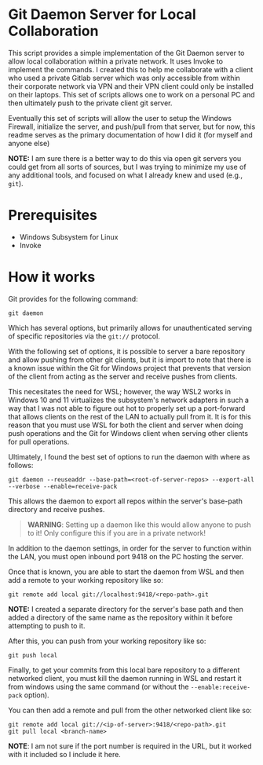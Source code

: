# Git Daemon Server for Local Collaboration

This script provides a simple implementation of the Git Daemon server to allow local collaboration within a private network. It uses Invoke to implement the commands. I created this to help me collaborate with a client who used a private Gitlab server which was only accessible from within their corporate network via VPN and their VPN client could only be installed on their laptops. This set of scripts allows one to work on a personal PC and then ultimately push to the private client git server.

Eventually this set of scripts will allow the user to setup the Windows Firewall, initialize the server, and push/pull from that server, but for now, this readme serves as the primary documentation of how I did it (for myself and anyone else)

**NOTE:** I am sure there is a better way to do this via open git servers you could get from all sorts of sources, but I was trying to minimize my use of any additional tools, and focused on what I already knew and used (e.g., `git`).

# Prerequisites

* Windows Subsystem for Linux
* Invoke

# How it works

Git provides for the following command:

```shell
git daemon
```

Which has several options, but primarily allows for unauthenticated serving of specific repositories via the `git://` protocol.

With the following set of options, it is possible to server a bare repository and allow pushing from other git clients, but it is import to note that there is a known issue within the Git for Windows project that prevents that version of the client from acting as the server and receive pushes from clients.

This necesitates the need for WSL; however, the way WSL2 works in Windows 10 and 11 virtualizes the subsystem's network adapters in such a way that I was not able to figure out hot to properly set up a port-forward that allows clients on the rest of the LAN to actually pull from it. It is for this reason that you must use WSL for both the client and server when doing push operations and the Git for Windows client when serving other clients for pull operations.

Ultimately, I found the best set of options to run the daemon with where as follows:

```shell
git daemon --reuseaddr --base-path=<root-of-server-repos> --export-all --verbose --enable=receive-pack
```

This allows the daemon to export all repos within the server's base-path directory and receive pushes.

> **WARNING**: Setting up a daemon like this would allow anyone to push to it! Only configure this if you are in a private network!

In addition to the daemon settings, in order for the server to function within the LAN, you must open inbound port 9418 on the PC hosting the server.

Once that is known, you are able to start the daemon from WSL and then add a remote to your working repository like so:

```shell
git remote add local git://localhost:9418/<repo-path>.git
```

**NOTE:** I created a separate directory for the server's base path and then added a directory of the same name as the repository within it before attempting to push to it.

After this, you can push from your working repository like so:

```shell
git push local
```

Finally, to get your commits from this local bare repository to a different networked client, you must kill the daemon running in WSL and restart it from windows using the same command (or without the `--enable:receive-pack` option).

You can then add a remote and pull from the other networked client like so:

```shell
git remote add local git://<ip-of-server>:9418/<repo-path>.git
git pull local <branch-name>
```

**NOTE**: I am not sure if the port number is required in the URL, but it worked with it included so I include it here.